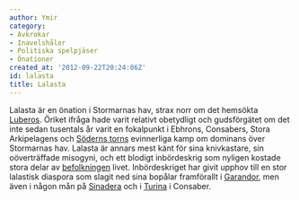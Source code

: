 ```yaml
---
author: Ymir
category:
- Avkrokar
- Inavelshålor
- Politiska spelpjäser
- Önationer
created_at: '2012-09-22T20:24:06Z'
id: lalasta
title: Lalasta
---
```

Lalasta är en önation i Stormarnas hav, strax norr om det hemsökta [Luberos]. Öriket ifråga hade varit relativt obetydligt och gudsförgätet om det inte sedan tusentals år varit en fokalpunkt i Ebhrons, Consabers, Stora Arkipelagens och [Söderns torns] evinnerliga kamp om dominans över Stormarnas hav. Lalasta är annars mest känt för sina knivkastare, sin oöverträffade misogyni, och ett blodigt inbördeskrig som nyligen kostade stora delar av [befolkningen] livet. Inbördeskriget har givit upphov till en stor lalastisk diaspora som slagit ned sina bopålar framförallt i [Garandor], men även i någon mån på [Sinadera] och i [Turina] i Consaber.

  [Luberos]: Luberos
  [Söderns torns]: Ayedwara-Osi
  [befolkningen]: Lalaster
  [Garandor]: Garandor
  [Sinadera]: Sinadera
  [Turina]: Turina